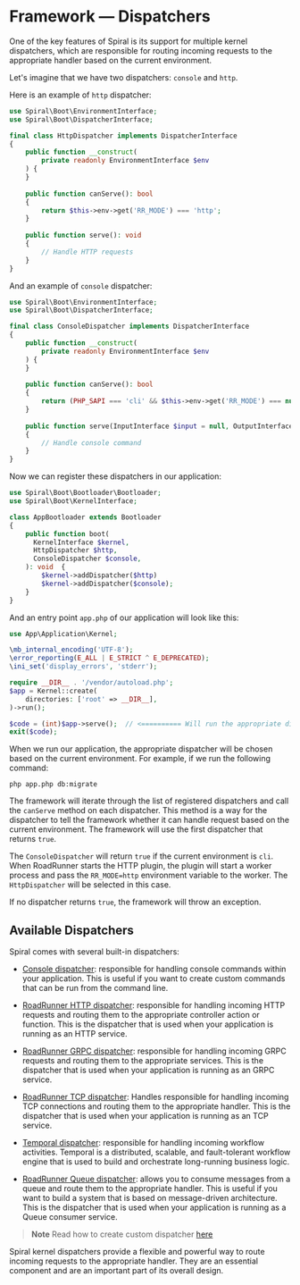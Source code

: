 # Framework — Dispatchers

One of the key features of Spiral is its support for multiple kernel dispatchers, which are responsible for routing 
incoming requests to the appropriate handler based on the current environment.

Let's imagine that we have two dispatchers: `console` and `http`.

Here is an example of `http` dispatcher:

```php
use Spiral\Boot\EnvironmentInterface;
use Spiral\Boot\DispatcherInterface;

final class HttpDispatcher implements DispatcherInterface
{
    public function __construct(
        private readonly EnvironmentInterface $env
    ) {
    }
    
    public function canServe(): bool
    {
        return $this->env->get('RR_MODE') === 'http';
    }
    
    public function serve(): void
    {
        // Handle HTTP requests
    }
}
```

And an example of `console` dispatcher:

```php
use Spiral\Boot\EnvironmentInterface;
use Spiral\Boot\DispatcherInterface;

final class ConsoleDispatcher implements DispatcherInterface
{
    public function __construct(
        private readonly EnvironmentInterface $env
    ) {
    }
    
    public function canServe(): bool
    { 
        return (PHP_SAPI === 'cli' && $this->env->get('RR_MODE') === null);
    }
    
    public function serve(InputInterface $input = null, OutputInterface $output = null): int
    {
        // Handle console command
    }
}
```

Now we can register these dispatchers in our application:

```php
use Spiral\Boot\Bootloader\Bootloader;
use Spiral\Boot\KernelInterface;

class AppBootloader extends Bootloader
{
    public function boot(
      KernelInterface $kernel, 
      HttpDispatcher $http,
      ConsoleDispatcher $console,
    ): void  {
        $kernel->addDispatcher($http)
        $kernel->addDispatcher($console);
    }
}
```

And an entry point `app.php` of our application will look like this:

```php app.php
use App\Application\Kernel;

\mb_internal_encoding('UTF-8');
\error_reporting(E_ALL | E_STRICT ^ E_DEPRECATED);
\ini_set('display_errors', 'stderr');

require __DIR__ . '/vendor/autoload.php';
$app = Kernel::create(
    directories: ['root' => __DIR__],
)->run();

$code = (int)$app->serve();  // <========== Will run the appropriate dispatcher based on the current environment
exit($code);
```

When we run our application, the appropriate dispatcher will be chosen based on the current environment. For example, if
we run the following command:

```terminal
php app.php db:migrate
```

The framework will iterate through the list of registered dispatchers and call the `canServe` method on each
dispatcher. This method is a way for the dispatcher to tell the framework whether it can handle request based on the
current environment. The framework will use the first dispatcher that returns `true`.

The `ConsoleDispatcher` will return `true` if the current environment is `cli`. When RoadRunner starts the HTTP plugin,
the plugin will start a worker process and pass the `RR_MODE=http` environment variable to the worker.
The `HttpDispatcher` will be selected in this case.

If no dispatcher returns `true`, the framework will throw an exception.

## Available Dispatchers

Spiral comes with several built-in dispatchers:

- [Console dispatcher](https://github.com/spiral/framework/blob/master/src/Framework/Console/ConsoleDispatcher.php):
  responsible for handling console commands within your application. This is useful if you want to create custom
  commands that can be run from the command line.

- [RoadRunner HTTP dispatcher](https://github.com/spiral/roadrunner-bridge/blob/2.0/src/Http/Dispatcher.php):
  responsible for handling incoming HTTP requests and routing them to the appropriate controller action or function.
  This is the dispatcher that is used when your application is running as an HTTP service.

- [RoadRunner GRPC dispatcher](https://github.com/spiral/roadrunner-bridge/blob/2.0/src/GRPC/Dispatcher.php):
  responsible for handling incoming GRPC requests and routing them to the appropriate services.
  This is the dispatcher that is used when your application is running as an GRPC service.

- [RoadRunner TCP dispatcher](https://github.com/spiral/roadrunner-bridge/blob/2.0/src/Tcp/Dispatcher.php): Handles
  responsible for handling incoming TCP connections and routing them to the appropriate handler. This is the dispatcher
  that is used when your application is running as an TCP service.

- [Temporal dispatcher](https://github.com/spiral/temporal-bridge/blob/2.0/src/Dispatcher.php): responsible for handling
  incoming workflow activities. Temporal is a distributed, scalable, and fault-tolerant workflow engine that is used to
  build and orchestrate long-running business logic.

- [RoadRunner Queue dispatcher](https://github.com/spiral/roadrunner-bridge/blob/2.0/src/Queue/Dispatcher.php): allows
  you to consume messages from a queue and route them to the appropriate handler. This is useful if you want to build a
  system that is based on message-driven architecture.
  This is the dispatcher that is used when your application is running as a Queue consumer service.

> **Note**
> Read how to create custom dispatcher [here](../cookbook/custom-dispatcher.md)

Spiral kernel dispatchers provide a flexible and powerful way to route incoming requests to the appropriate handler. 
They are an essential component and are an important part of its overall design.
